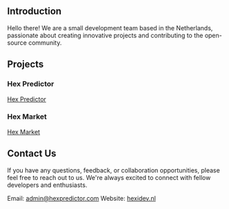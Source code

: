 ## Introduction
Hello there! We are a small development team based in the Netherlands, passionate about creating innovative projects and contributing to the open-source community.

## Projects

### Hex Predictor
[Hex Predictor](https://hexpredictor.com)

### Hex Market
[Hex Market](https://hexmarket.shop) 

## Contact Us
If you have any questions, feedback, or collaboration opportunities, please feel free to reach out to us. We're always excited to connect with fellow developers and enthusiasts.

Email: admin@hexpredictor.com
Website: [hexidev.nl](https://hexidev.nl)
